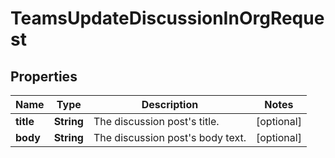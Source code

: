 

# TeamsUpdateDiscussionInOrgRequest


## Properties

| Name | Type | Description | Notes |
|------------ | ------------- | ------------- | -------------|
|**title** | **String** | The discussion post&#39;s title. |  [optional] |
|**body** | **String** | The discussion post&#39;s body text. |  [optional] |



